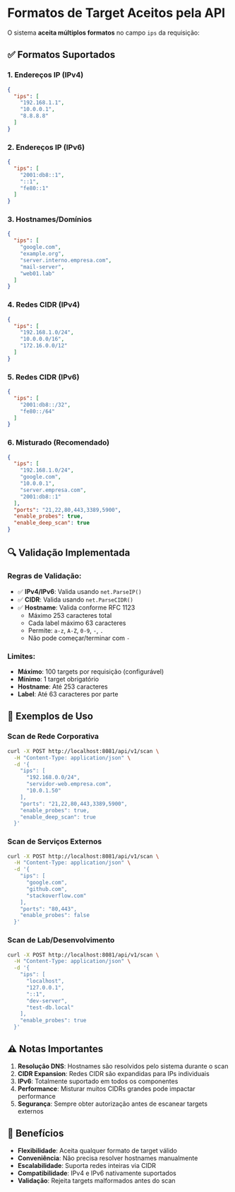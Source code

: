 # Formatos de Target Aceitos pela API

O sistema **aceita múltiplos formatos** no campo `ips` da requisição:

## ✅ Formatos Suportados

### 1. Endereços IP (IPv4)
```json
{
  "ips": [
    "192.168.1.1",
    "10.0.0.1", 
    "8.8.8.8"
  ]
}
```

### 2. Endereços IP (IPv6)
```json
{
  "ips": [
    "2001:db8::1",
    "::1",
    "fe80::1"
  ]
}
```

### 3. Hostnames/Domínios
```json
{
  "ips": [
    "google.com",
    "example.org",
    "server.interno.empresa.com",
    "mail-server",
    "web01.lab"
  ]
}
```

### 4. Redes CIDR (IPv4)
```json
{
  "ips": [
    "192.168.1.0/24",
    "10.0.0.0/16", 
    "172.16.0.0/12"
  ]
}
```

### 5. Redes CIDR (IPv6)
```json
{
  "ips": [
    "2001:db8::/32",
    "fe80::/64"
  ]
}
```

### 6. Misturado (Recomendado)
```json
{
  "ips": [
    "192.168.1.0/24",
    "google.com",
    "10.0.0.1",
    "server.empresa.com",
    "2001:db8::1"
  ],
  "ports": "21,22,80,443,3389,5900",
  "enable_probes": true,
  "enable_deep_scan": true
}
```

## 🔍 Validação Implementada

### Regras de Validação:
- ✅ **IPv4/IPv6**: Valida usando `net.ParseIP()`
- ✅ **CIDR**: Valida usando `net.ParseCIDR()`  
- ✅ **Hostname**: Valida conforme RFC 1123
  - Máximo 253 caracteres total
  - Cada label máximo 63 caracteres
  - Permite: `a-z`, `A-Z`, `0-9`, `-`, `.`
  - Não pode começar/terminar com `-`

### Limites:
- **Máximo**: 100 targets por requisição (configurável)
- **Mínimo**: 1 target obrigatório
- **Hostname**: Até 253 caracteres
- **Label**: Até 63 caracteres por parte

## 📡 Exemplos de Uso

### Scan de Rede Corporativa
```bash
curl -X POST http://localhost:8081/api/v1/scan \
  -H "Content-Type: application/json" \
  -d '{
    "ips": [
      "192.168.0.0/24",
      "servidor-web.empresa.com", 
      "10.0.1.50"
    ],
    "ports": "21,22,80,443,3389,5900",
    "enable_probes": true,
    "enable_deep_scan": true
  }'
```

### Scan de Serviços Externos
```bash
curl -X POST http://localhost:8081/api/v1/scan \
  -H "Content-Type: application/json" \
  -d '{
    "ips": [
      "google.com",
      "github.com",
      "stackoverflow.com"
    ],
    "ports": "80,443",
    "enable_probes": false
  }'
```

### Scan de Lab/Desenvolvimento
```bash
curl -X POST http://localhost:8081/api/v1/scan \
  -H "Content-Type: application/json" \
  -d '{
    "ips": [
      "localhost",
      "127.0.0.1",
      "::1",
      "dev-server",
      "test-db.local"
    ],
    "enable_probes": true
  }'
```

## ⚠️ Notas Importantes

1. **Resolução DNS**: Hostnames são resolvidos pelo sistema durante o scan
2. **CIDR Expansion**: Redes CIDR são expandidas para IPs individuais
3. **IPv6**: Totalmente suportado em todos os componentes
4. **Performance**: Misturar muitos CIDRs grandes pode impactar performance
5. **Segurança**: Sempre obter autorização antes de escanear targets externos

## 🚀 Benefícios

- **Flexibilidade**: Aceita qualquer formato de target válido
- **Conveniência**: Não precisa resolver hostnames manualmente  
- **Escalabilidade**: Suporta redes inteiras via CIDR
- **Compatibilidade**: IPv4 e IPv6 nativamente suportados
- **Validação**: Rejeita targets malformados antes do scan